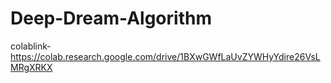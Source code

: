 # Deep-Dream-Algorithm
colablink- https://colab.research.google.com/drive/1BXwGWfLaUvZYWHyYdire26VsLMRgXRKX
